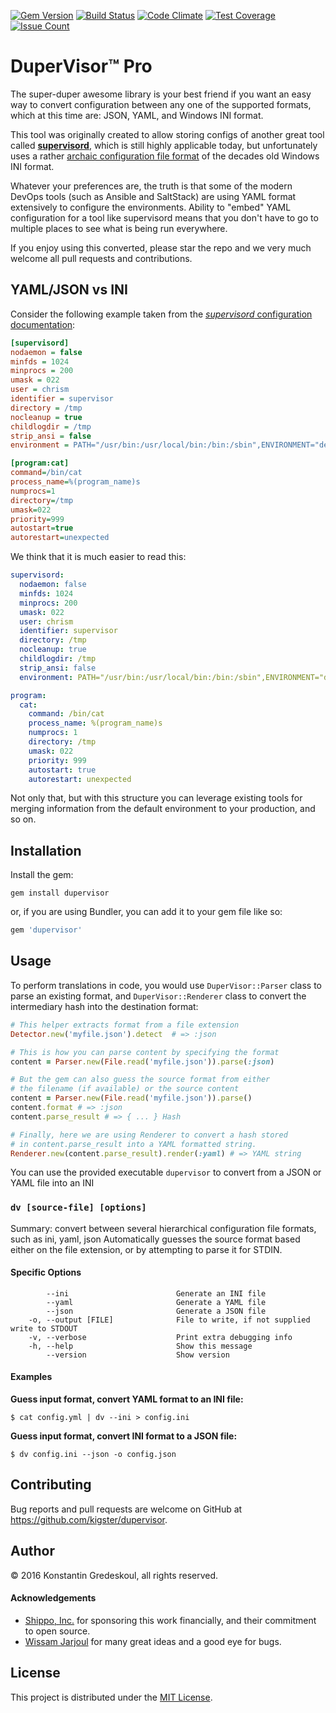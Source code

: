 [![Gem Version](https://badge.fury.io/rb/dupervisor.svg)](https://badge.fury.io/rb/dupervisor)
[![Build Status](https://travis-ci.org/kigster/dupervisor.svg?branch=master)](https://travis-ci.org/kigster/dupervisor)
[![Code Climate](https://codeclimate.com/github/kigster/dupervisor/badges/gpa.svg)](https://codeclimate.com/github/kigster/dupervisor)
[![Test Coverage](https://codeclimate.com/github/kigster/dupervisor/badges/coverage.svg)](https://codeclimate.com/github/kigster/dupervisor/coverage)
[![Issue Count](https://codeclimate.com/github/kigster/dupervisor/badges/issue_count.svg)](https://codeclimate.com/github/kigster/dupervisor)

# DuperVisor™ Pro 

The super-duper awesome library is your best friend if you want an easy way to convert configuration between any one of the supported formats, which at this time are: JSON, YAML, and Windows INI format. 

This tool was originally created to allow storing configs of another great tool called [__supervisord__](http://supervisord.org), which is still highly applicable today, but unfortunately uses a rather [archaic configuration file format](http://supervisord.org/configuration.html) of the decades old Windows INI format.

Whatever your preferences are, the truth is that some of the modern DevOps tools (such as Ansible and SaltStack) are using YAML format extensively to configure the environments. Ability to "embed" YAML configuration for a tool like supervisord means that you don't have to go to multiple places to see what is being run everywhere.

If you enjoy using this converted, please star the repo and we very much welcome all pull requests and contributions.

## YAML/JSON vs INI

Consider the following example taken from the [_supervisord_ configuration documentation](http://supervisord.org/configuration.html]):

```ini
[supervisord]
nodaemon = false
minfds = 1024
minprocs = 200
umask = 022
user = chrism
identifier = supervisor
directory = /tmp
nocleanup = true
childlogdir = /tmp
strip_ansi = false
environment = PATH="/usr/bin:/usr/local/bin:/bin:/sbin",ENVIRONMENT="development"

[program:cat]
command=/bin/cat
process_name=%(program_name)s
numprocs=1
directory=/tmp
umask=022
priority=999
autostart=true
autorestart=unexpected

```

We think that it is much easier to read this:

```yaml
supervisord:
  nodaemon: false
  minfds: 1024
  minprocs: 200
  umask: 022
  user: chrism
  identifier: supervisor
  directory: /tmp
  nocleanup: true
  childlogdir: /tmp
  strip_ansi: false
  environment: PATH="/usr/bin:/usr/local/bin:/bin:/sbin",ENVIRONMENT="development"

program:
  cat:
    command: /bin/cat
    process_name: %(program_name)s
    numprocs: 1
    directory: /tmp
    umask: 022
    priority: 999
    autostart: true
    autorestart: unexpected
```

Not only that, but with this structure you can leverage existing tools for merging information from the default environment to your production, and so on.

## Installation

Install the gem:

```
gem install dupervisor
``` 

or, if you are using Bundler, you can add it to your gem file like so:

```ruby
gem 'dupervisor'
```

## Usage

To perform translations in code, you would use `DuperVisor::Parser` class to parse an existing format, and `DuperVisor::Renderer` class to convert the intermediary hash into the destination format:

```ruby
# This helper extracts format from a file extension
Detector.new('myfile.json').detect  # => :json

# This is how you can parse content by specifying the format
content = Parser.new(File.read('myfile.json')).parse(:json) 

# But the gem can also guess the source format from either 
# the filename (if available) or the source content
content = Parser.new(File.read('myfile.json')).parse()
content.format # => :json
content.parse_result # => { ... } Hash  

# Finally, here we are using Renderer to convert a hash stored
# in content.parse_result into a YAML formatted string.
Renderer.new(content.parse_result).render(:yaml) # => YAML string
```

You can use the provided executable `dupervisor` to convert from a JSON or YAML file into an INI

### `dv [source-file] [options]`

Summary: convert between several hierarchical configuration file formats, such as ini, yaml, json
Automatically guesses the source format based either on the file extension, or by attempting to parse it for STDIN.

#### Specific Options

```
        --ini                        Generate an INI file
        --yaml                       Generate a YAML file
        --json                       Generate a JSON file
    -o, --output [FILE]              File to write, if not supplied write to STDOUT
    -v, --verbose                    Print extra debugging info
    -h, --help                       Show this message
        --version                    Show version
```

#### Examples

__Guess input format, convert YAML format to an INI file:__

```
$ cat config.yml | dv --ini > config.ini
```

__Guess input format, convert INI format to a JSON file:__

```
$ dv config.ini --json -o config.json
```


## Contributing

Bug reports and pull requests are welcome on GitHub at https://github.com/kigster/dupervisor.

## Author

<p>&copy; 2016 Konstantin Gredeskoul, all rights reserved.</p>

#### Acknowledgements

 * [Shippo, Inc.](https://goshippo.com/) for sponsoring this work financially, and their commitment to open source.
 * [Wissam Jarjoul](https://github.com/bosswissam) for many great ideas and a good eye for bugs.

## License

This project is distributed under the [MIT License](https://raw.githubusercontent.com/kigster/dupervisor/master/LICENSE).
